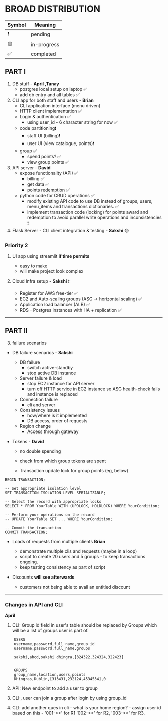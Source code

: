 # BROAD DISTRIBUTION


| Symbol | Meaning |
| --- | --- |
| ❗ | pending |
| 🟡 | in-progress |
| ✅ | completed |

## PART I


1. DB stuff - **April ,Tanay**
    * postgres local setup on laptop ✅
    * add db entry and all tables ✅
2. CLI app for both staff and users - **Brian**
    * CLI application interface (menu driven)                   
    * HTTP client implementation ✅
    * Login & authentication ✅
        + using user_id - 6 character string for now ✅
    * code partitioning❗
        + staff UI (billing)❗
        + user UI (view catalogue, points)❗
    * group ✅
        + spend points?  ✅
        + view group points ✅
3. API server - **David**
    * expose functionality (API) ✅
        + billing ✅
        + get data ✅
        + points redemption ✅
    * python code for CRUD operations ✅
        + modify existing API code to use DB instead of groups, users, menu_items and transactions dictionaries. ✅
        + implement transaction code (locking) for points award and redemption to avoid parallel write operations and inconsistencies ❗
4. Flask Server - CLI client integration & testing - **Sakshi** 🟡

### Priority 2
1. UI app using streamlit **if time permits**
    * easy to make
    * will make project look complex

2. Cloud Infra setup - **Sakshi**  ❗
    * Register for AWS free-tier ✅
    * EC2 and Auto-scaling groups (ASG -> horizontal scaling) ✅
    * Application load balancer (ALB) ✅
    * RDS - Postgres instances with HA + replication ✅

---

## PART II

3. failure scenarios 
    
* DB failure scenarios - **Sakshi**

    - DB failure 
        + switch active-standby
        + stop active DB instance
    - Server failure & load 
        + stop EC2 instance for API server
        + turn off HTTP service in EC2 instance so ASG health-check fails and instance is replaced
    - Connection failure
        + cli and server
    - Consistency issues
        + how/where is it implemented
        + DB access, order of requests
    - Region change
        + Access through gateway 


* Tokens - **David** 
    + no double spending
    + check from which group tokens are spent

    + Transaction update lock for group points (eg, below)

```
BEGIN TRANSACTION;
 
-- Set appropriate isolation level
SET TRANSACTION ISOLATION LEVEL SERIALIZABLE;
 
-- Select the record with appropriate locks
SELECT * FROM YourTable WITH (UPDLOCK, HOLDLOCK) WHERE YourCondition;
 
-- Perform your operations on the record
-- UPDATE YourTable SET ... WHERE YourCondition;
 
-- Commit the transaction
COMMIT TRANSACTION;
```

* Loads of requests from multiple clients **Brian**
    + demonstrate multiple clis and requests (maybe in a loop)
    + script to create 20 users and 5 groups - to keep transactions ongoing.
    + keep testing consistency as part of script

* Discounts **will see afterwards**
    + customers not being able to avail an entitled discount

-------------------------------------------

### Changes in API and CLI 

 **April**
1. CLI: Group id field in user's table should be replaced by Groups which will be a list of groups user is part of.

```
    USERS
    username,password,full_name,group_id
    username,password,full_name,groups

    sakshi,abcd,sakshi dhingra,[324322,324324,322423]


    GROUPS
    group_name,location,users,points
    DHingras,Dublin,[313431,232124,4534534],0
```

2. API: New endpoint to add a user to group

3. CLI:, user can join a group after login by using group_id

4. CLI: add another ques in cli - what is your home region?  - assign user id based on this - '001-<>' for R1 '002-<>' for R2, '003-<>' for R3. 

  
  